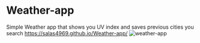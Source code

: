 # Weather-app
Simple Weather app that shows you UV index and saves previous cities you search
https://salas4969.github.io/Weather-app/
![weather-app](https://user-images.githubusercontent.com/82052286/120937266-9df23b00-c6da-11eb-9978-7c0217e48400.JPG)

